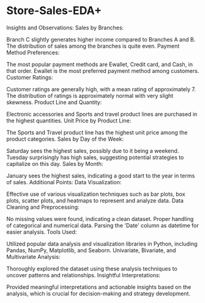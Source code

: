 # Store-Sales-EDA+

Insights and Observations:
Sales by Branches:

Branch C slightly generates higher income compared to Branches A and B.
The distribution of sales among the branches is quite even.
Payment Method Preferences:

The most popular payment methods are Ewallet, Credit card, and Cash, in that order.
Ewallet is the most preferred payment method among customers.
Customer Ratings:

Customer ratings are generally high, with a mean rating of approximately 7.
The distribution of ratings is approximately normal with very slight skewness.
Product Line and Quantity:

Electronic accessories and Sports and travel product lines are purchased in the highest quantities.
Unit Price by Product Line:

The Sports and Travel product line has the highest unit price among the product categories.
Sales by Day of the Week:

Saturday sees the highest sales, possibly due to it being a weekend.
Tuesday surprisingly has high sales, suggesting potential strategies to capitalize on this day.
Sales by Month:

January sees the highest sales, indicating a good start to the year in terms of sales.
Additional Points:
Data Visualization:

Effective use of various visualization techniques such as bar plots, box plots, scatter plots, and heatmaps to represent and analyze data.
Data Cleaning and Preprocessing:

No missing values were found, indicating a clean dataset.
Proper handling of categorical and numerical data.
Parsing the 'Date' column as datetime for easier analysis.
Tools Used:

Utilized popular data analysis and visualization libraries in Python, including Pandas, NumPy, Matplotlib, and Seaborn.
Univariate, Bivariate, and Multivariate Analysis:

Thoroughly explored the dataset using these analysis techniques to uncover patterns and relationships.
Insightful Interpretations:

Provided meaningful interpretations and actionable insights based on the analysis, which is crucial for decision-making and strategy development.
